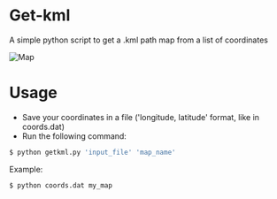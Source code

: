 # Get-kml

A simple python script to get a .kml path map from a list of coordinates

![Map](https://i.imgur.com/wzfYxYI.png)

# Usage

  - Save your coordinates in a file ('longitude, latitude' format, like in coords.dat)
  - Run the following command:

```sh
$ python getkml.py 'input_file' 'map_name'
```

Example:

```sh
$ python coords.dat my_map
```